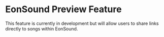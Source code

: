 # EonSound Preview Feature
This feature is currently in development but will allow users to share links directly to songs within EonSound.